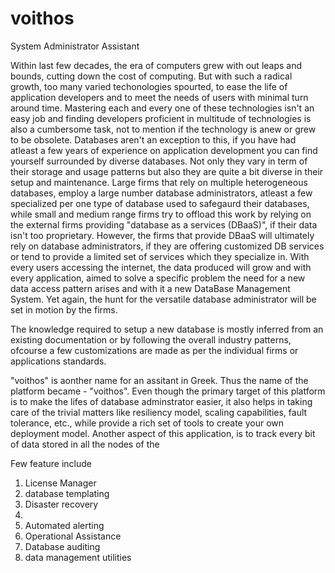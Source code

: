 # voithos
System Administrator Assistant

Within last few decades, the era of computers grew with out leaps and bounds, cutting down the cost of computing. But with such a radical growth, too many varied techonologies spourted, to ease the life of application developers and to meet the needs of users with minimal turn around time. Mastering each and every one of these technologies isn't an easy job and finding developers proficient in multitude of technologies is also a cumbersome task, not to mention if the technology is anew or grew to be obsolete. Databases aren't an exception to this, if you have had atleast a few years of experience on application development you can find yourself surrounded by diverse databases. Not only they vary in term of their storage and usage patterns but also they are quite a bit diverse in their setup and maintenance. Large firms that rely on multiple heterogeneous databases, employ a large number database administrators, atleast a few specialized per one type of database used to safegaurd their databases, while small and medium range firms try to offload this work by relying on the external firms providing "database as a services (DBaaS)", if their data isn't too proprietary. However, the firms that provide DBaaS will ultimately rely on database administrators, if they are offering customized DB services or tend to provide a limited set of services which they specialize in. With every users accessing the internet, the data produced will grow and with every application, aimed to solve a specific problem the need for a new data access pattern arises and with it a new DataBase Management System. Yet again, the hunt for the versatile database administrator will be set in motion by the firms.

The knowledge required to setup a new database is mostly inferred from an existing documentation or by following the overall industry patterns, ofcourse a few customizations are made as per the individual firms or applications standards.

"voithos" is aonther name for an assitant in Greek. Thus the name of the platform became - "voithos". Even though the primary target of this platform is to make the lifes of database adminstrator easier, it also helps in taking care of the trivial matters like resiliency model, scaling capabilities, fault tolerance, etc., while provide a rich set of tools to create your own deployment model. Another aspect of this application, is to track every bit of data stored in all the nodes of the 

Few feature include
1. License Manager
2. database templating
3. Disaster recovery
4. 
5. Automated alerting
6. Operational Assistance
7. Database auditing
8. data management utilities
